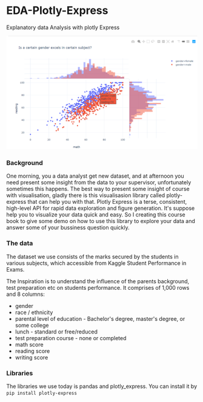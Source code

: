 # EDA-Plotly-Express
Explanatory data Analysis with plotly Express 

![](demo.PNG)

### Background

One morning, you a data analyst get new dataset, and at afternoon you need present some insight from the data to your supervisor, unfortunately sometimes this happens. The best way to present some insight of course with visualisation, gladly there is this visualisasion library called plotly-express that can help you with that. Plotly Express is a terse, consistent, high-level API for rapid data exploration and figure generation. It's suppose help you to visualize your data quick and easy. So I creating this course book to give some demo on how to use this library to explore your data and answer some of your bussiness question quickly.

### The data

The dataset we use consists of the marks secured by the students in various subjects, which accessible from Kaggle Student Performance in Exams.

The Inspiration is to understand the influence of the parents background, test preparation etc on students performance. It comprises of 1,000 rows and 8 columns:

- gender
- race / ethnicity
- parental level of education - Bachelor's degree, master's degree, or some college
- lunch - standard or free/reduced
- test preparation course - none or completed
- math score
- reading score
- writing score

### Libraries

The libraries we use today is pandas and plotly_express. You can install it by `pip install plotly-express`
